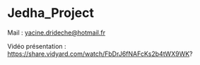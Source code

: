 # Jedha_Project

Mail : yacine.drideche@hotmail.fr

Vidéo présentation : https://share.vidyard.com/watch/FbDrJ6fNAFcKs2b4tWX9WK?
